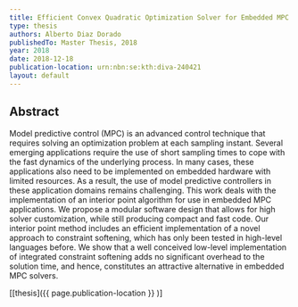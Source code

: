 ```yaml
---
title: Efficient Convex Quadratic Optimization Solver for Embedded MPC Applications
type: thesis
authors: Alberto Diaz Dorado
publishedTo: Master Thesis, 2018
year: 2018
date: 2018-12-18
publication-location: urn:nbn:se:kth:diva-240421
layout: default
---
```


## Abstract

Model predictive control (MPC) is an advanced control technique that requires solving an optimization problem at each sampling instant. Several emerging applications require the use of short sampling times to cope with the fast dynamics of the underlying process. In many cases, these applications also need to be implemented on embedded hardware with limited resources. As a result, the use of model predictive controllers in these application domains remains challenging. This work deals with the implementation of an interior point algorithm for use in embedded MPC applications. We propose a modular software design that allows for high solver customization, while still producing compact and fast code. Our interior point method includes an efficient implementation of a novel approach to constraint softening, which has only been tested in high-level languages before. We show that a well conceived low-level implementation of integrated constraint softening adds no significant overhead to the solution time, and hence, constitutes an attractive alternative in embedded MPC solvers.

[[thesis]({{ page.publication-location }} )]
